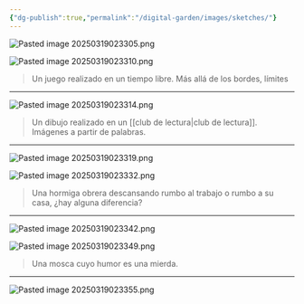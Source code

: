 ```yaml
---
{"dg-publish":true,"permalink":"/digital-garden/images/sketches/"}
---
```


![Pasted image 20250319023305.png](/img/user/digital_garden/DB/Pasted%20image%2020250319023305.png)

![Pasted image 20250319023310.png](/img/user/digital_garden/DB/Pasted%20image%2020250319023310.png)
> Un juego realizado en un tiempo libre. Más allá de los bordes, límites

---
![Pasted image 20250319023314.png](/img/user/digital_garden/DB/Pasted%20image%2020250319023314.png)
> Un dibujo realizado en un [[club de lectura\|club de lectura]]. Imágenes a partir de palabras.

---
![Pasted image 20250319023319.png](/img/user/digital_garden/DB/Pasted%20image%2020250319023319.png)

![Pasted image 20250319023332.png](/img/user/digital_garden/DB/Pasted%20image%2020250319023332.png)
> Una hormiga obrera descansando rumbo al trabajo o rumbo a su casa, ¿hay alguna diferencia?

---
![Pasted image 20250319023342.png](/img/user/digital_garden/DB/Pasted%20image%2020250319023342.png)

![Pasted image 20250319023349.png](/img/user/digital_garden/DB/Pasted%20image%2020250319023349.png)
> Una mosca cuyo humor es una mierda.

---
![Pasted image 20250319023355.png](/img/user/digital_garden/DB/Pasted%20image%2020250319023355.png)
